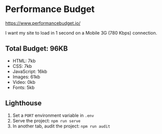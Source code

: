# Performance Budget

https://www.performancebudget.io/

I want my site to load in 1 second on a Mobile 3G (780 Kbps) connection.

## Total Budget: 96KB

- HTML: 7kb
- CSS: 7kb
- JavaScript: 16kb
- Images: 61kb
- Video: 0kb
- Fonts: 5kb

## Lighthouse

1. Set a `PORT` environment variable in `.env`
4. Serve the project: `npm run serve`
5. In another tab, audit the project: `npm run audit`